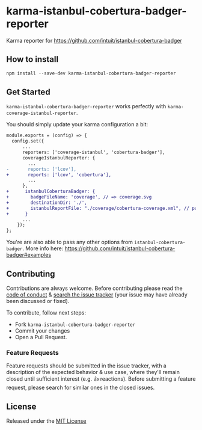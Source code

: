 # karma-istanbul-cobertura-badger-reporter
Karma reporter for https://github.com/intuit/istanbul-cobertura-badger

## How to install
```js
npm install --save-dev karma-istanbul-cobertura-badger-reporter
```

## Get Started
``karma-istanbul-cobertura-badger-reporter`` works perfectly with ``karma-coverage-istanbul-reporter``. 

You should simply update your karma configuration a bit:

```diff
module.exports = (config) => {
  config.set({
      ...
      reporters: ['coverage-istanbul', 'cobertura-badger'],
      coverageIstanbulReporter: {
        ...
-       reports: ['lcov'],
+       reports: ['lcov', 'cobertura'],
        ...
      },
+      istanbulCoberturaBadger: {
+        badgeFileName: 'coverage', // => coverage.svg
+        destinationDir: './',
+        istanbulReportFile: "./coverage/cobertura-coverage.xml", // path to cobertura xml report 
+      }
      ...
    });
};
```

You're are also able to pass any other options from ``istanbul-cobertura-badger``. More info here: https://github.com/intuit/istanbul-cobertura-badger#examples

## Contributing
Contributions are always welcome.
Before contributing please read the [code of conduct](https://js.foundation/community/code-of-conduct) &
[search the issue tracker](https://github.com/eugeneford/karma-istanbul-cobertura-badger-reporter/issues) (your issue may have already been discussed or fixed).

To contribute, follow next steps:
* Fork ``karma-istanbul-cobertura-badger-reporter``
* Commit your changes
* Open a Pull Request.

### Feature Requests
Feature requests should be submitted in the issue tracker, with a description
of the expected behavior & use case, where they'll remain closed until sufficient interest (e.g. :+1: reactions).
Before submitting a feature request, please search for similar ones in the closed issues.

## License
Released under the [MIT License](https://github.com/eugeneford/karma-istanbul-cobertura-badger-reporter/blob/master/LICENSE)
